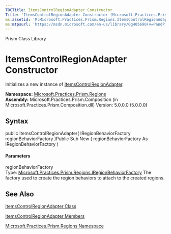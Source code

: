 ```yaml
---
TOCTitle: ItemsControlRegionAdapter Constructor
Title: 'ItemsControlRegionAdapter Constructor (Microsoft.Practices.Prism.Regions)'
ms:assetid: 'M:Microsoft.Practices.Prism.Regions.ItemsControlRegionAdapter.\#ctor(Microsoft.Practices.Prism.Regions.IRegionBehaviorFactory)'
ms:mtpsurl: 'https://msdn.microsoft.com/en-us/library/Gg405690(v=PandP.50)'
---
```


Prism Class Library

ItemsControlRegionAdapter Constructor
=====================================

Initializes a new instance of [ItemsControlRegionAdapter](https://msdn.microsoft.com/t:microsoft.practices.prism.regions.itemscontrolregionadapter).

**Namespace:** [Microsoft.Practices.Prism.Regions](https://msdn.microsoft.com/n:microsoft.practices.prism.regions)
**Assembly:** Microsoft.Practices.Prism.Composition (in Microsoft.Practices.Prism.Composition.dll) Version: 5.0.0.0 (5.0.0.0)

## Syntax


<span id="syntaxToggle"></span>public ItemsControlRegionAdapter( IRegionBehaviorFactory regionBehaviorFactory )Public Sub New ( regionBehaviorFactory As IRegionBehaviorFactory )
#### Parameters

regionBehaviorFactory  
Type: [Microsoft.Practices.Prism.Regions.IRegionBehaviorFactory](https://msdn.microsoft.com/t:microsoft.practices.prism.regions.iregionbehaviorfactory)
The factory used to create the region behaviors to attach to the created regions.

See Also
--------


[ItemsControlRegionAdapter Class](https://msdn.microsoft.com/t:microsoft.practices.prism.regions.itemscontrolregionadapter)

[ItemsControlRegionAdapter Members](https://msdn.microsoft.com/allmembers.t:microsoft.practices.prism.regions.itemscontrolregionadapter)

[Microsoft.Practices.Prism.Regions Namespace](https://msdn.microsoft.com/n:microsoft.practices.prism.regions)
